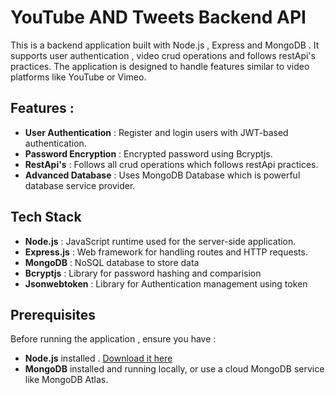 # YouTube AND Tweets Backend API

This is a backend application built with Node.js , Express and MongoDB . It supports user authentication , video crud operations and follows restApi's practices.
The application is designed to handle features similar to video platforms like YouTube or Vimeo.

## Features :

- **User Authentication** : Register and login users with JWT-based authentication.
- **Password Encryption** : Encrypted password using Bcryptjs.
- **RestApi's** : Follows all crud operations which follows restApi practices.
- **Advanced Database** : Uses MongoDB Database which is powerful database service provider.

## Tech Stack

- **Node.js** : JavaScript runtime used for the server-side application.
- **Express.js** : Web framework for handling routes and HTTP requests.
- **MongoDB** : NoSQL database to store data
- **Bcryptjs** : Library for password hashing and comparision
- **Jsonwebtoken** : Library for Authentication management using token

## Prerequisites

Before running the application , ensure you have :

- **Node.js** installed . [ Download it here ](https://nodejs.org)
- **MongoDB** installed and running locally, or use a cloud MongoDB service like MongoDB Atlas.

